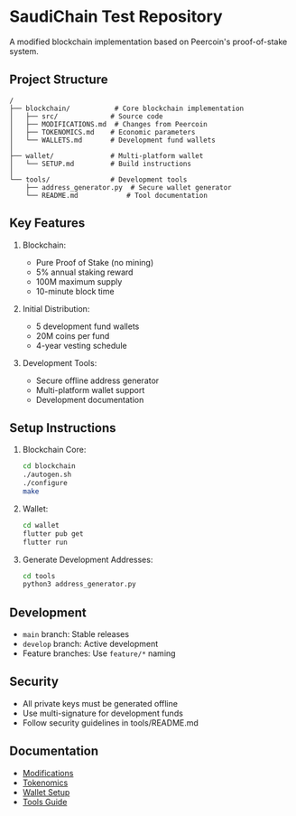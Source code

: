# SaudiChain Test Repository

A modified blockchain implementation based on Peercoin's proof-of-stake system.

## Project Structure

```
/
├── blockchain/           # Core blockchain implementation
│   ├── src/             # Source code
│   ├── MODIFICATIONS.md  # Changes from Peercoin
│   ├── TOKENOMICS.md    # Economic parameters
│   └── WALLETS.md       # Development fund wallets
│
├── wallet/              # Multi-platform wallet
│   └── SETUP.md         # Build instructions
│
└── tools/               # Development tools
    ├── address_generator.py  # Secure wallet generator
    └── README.md            # Tool documentation
```

## Key Features

1. Blockchain:
   - Pure Proof of Stake (no mining)
   - 5% annual staking reward
   - 100M maximum supply
   - 10-minute block time

2. Initial Distribution:
   - 5 development fund wallets
   - 20M coins per fund
   - 4-year vesting schedule

3. Development Tools:
   - Secure offline address generator
   - Multi-platform wallet support
   - Development documentation

## Setup Instructions

1. Blockchain Core:
   ```bash
   cd blockchain
   ./autogen.sh
   ./configure
   make
   ```

2. Wallet:
   ```bash
   cd wallet
   flutter pub get
   flutter run
   ```

3. Generate Development Addresses:
   ```bash
   cd tools
   python3 address_generator.py
   ```

## Development

- `main` branch: Stable releases
- `develop` branch: Active development
- Feature branches: Use `feature/*` naming

## Security

- All private keys must be generated offline
- Use multi-signature for development funds
- Follow security guidelines in tools/README.md

## Documentation

- [Modifications](blockchain/MODIFICATIONS.md)
- [Tokenomics](blockchain/TOKENOMICS.md)
- [Wallet Setup](wallet/SETUP.md)
- [Tools Guide](tools/README.md)
